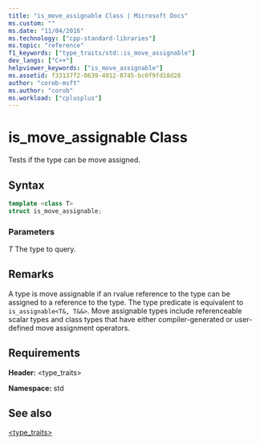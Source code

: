 ```yaml
---
title: "is_move_assignable Class | Microsoft Docs"
ms.custom: ""
ms.date: "11/04/2016"
ms.technology: ["cpp-standard-libraries"]
ms.topic: "reference"
f1_keywords: ["type_traits/std::is_move_assignable"]
dev_langs: ["C++"]
helpviewer_keywords: ["is_move_assignable"]
ms.assetid: f33137f2-0639-4912-8745-bc0f9fd18d28
author: "corob-msft"
ms.author: "corob"
ms.workload: ["cplusplus"]
---
```

# is_move_assignable Class

Tests if the type can be move assigned.

## Syntax

```cpp
template <class T>
struct is_move_assignable;
```

### Parameters

*T*
 The type to query.

## Remarks

A type is move assignable if an rvalue reference to the type can be assigned to a reference to the type. The type predicate is equivalent to `is_assignable<T&, T&&>`. Move assignable types include referenceable scalar types and class types that have either compiler-generated or user-defined move assignment operators.

## Requirements

**Header:** \<type_traits>

**Namespace:** std

## See also

[<type_traits>](../standard-library/type-traits.md)<br/>
